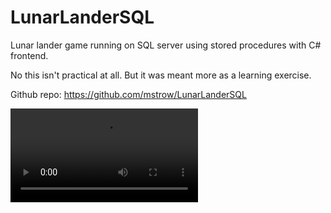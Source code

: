 # LunarLanderSQL

Lunar lander game running on SQL server using stored procedures with C# frontend.

No this isn't practical at all. But it was meant more as a learning exercise.

Github repo: https://github.com/mstrow/LunarLanderSQL



<video controls>
  <source src="https://user-images.githubusercontent.com/38768048/201029882-e7c3eeb6-9604-48ca-9b6a-e80b897296dc.mp4" type="video/mp4"
  width="800">
  Your browser does not support the video tag.
</video> 

